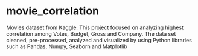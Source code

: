# movie_correlation
Movies dataset from Kaggle. This project focused on analyzing highest correlation among Votes, Budget, Gross and Company. 
The data set cleaned, pre-processed, analyzed and visualized by using Python libraries such as Pandas, Numpy, Seaborn and Matplotlib 
